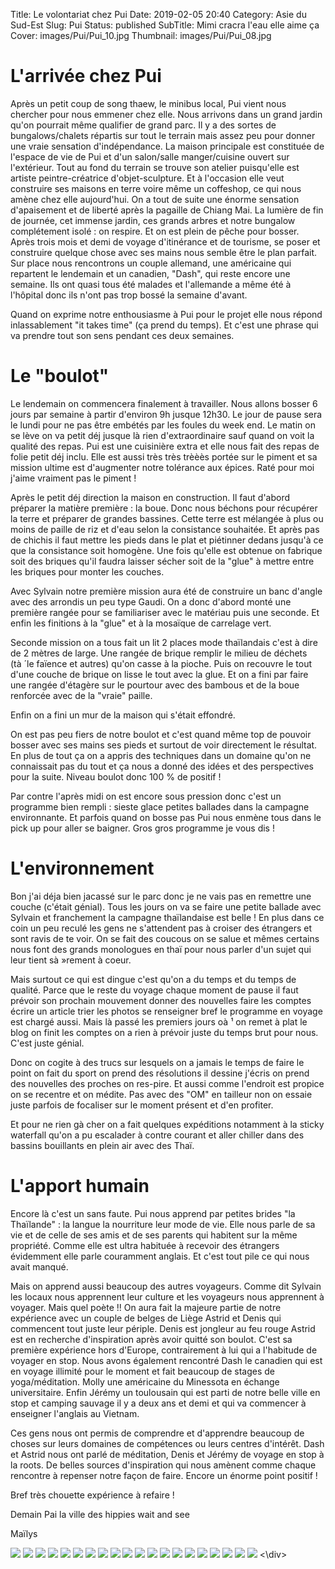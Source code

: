 Title: Le volontariat chez Pui
Date: 2019-02-05 20:40
Category: Asie du Sud-Est
Slug: Pui
Status: published
SubTitle: Mimi cracra l'eau elle aime ça
Cover: images/Pui/Pui_10.jpg
Thumbnail: images/Pui/Pui_08.jpg

# L'arrivée chez Pui

Après un petit coup de song thaew, le minibus local, Pui vient nous chercher pour nous emmener chez elle. Nous arrivons dans un grand jardin qu'on pourrait même qualifier de grand parc. Il y a des sortes de bungalows/chalets répartis sur tout le terrain mais assez peu pour donner une vraie sensation d'indépendance. La maison principale est constituée de l'espace de vie de Pui et d'un salon/salle manger/cuisine ouvert sur l'extérieur. Tout au fond du terrain se trouve son atelier puisqu'elle est artiste peintre-créatrice d'objet-sculpture. Et à l'occasion elle veut construire ses maisons en terre voire même un coffeshop, ce qui nous amène chez elle aujourd'hui. 
On a tout de suite une énorme sensation d'apaisement et de liberté après la pagaille de Chiang Mai. La lumière de fin de journée, cet immense jardin, ces grands arbres et notre bungalow complétement isolé : on respire. Et on est plein de pêche pour bosser. Après trois mois et demi de voyage d'itinérance et de tourisme, se poser et construire quelque chose avec ses mains nous semble être le plan parfait. Sur place nous rencontrons un couple allemand, une américaine qui repartent le lendemain et un canadien, "Dash", qui reste encore une semaine. Ils ont quasi tous été malades et l'allemande a même été à l'hôpital donc ils n'ont pas trop bossé la semaine d'avant.

Quand on exprime notre enthousiasme à Pui pour le projet elle nous répond inlassablement "it takes time" (ça prend du temps). Et c'est une phrase qui va prendre tout son sens pendant ces deux semaines. 

# Le "boulot"

Le lendemain on commencera finalement à travailler. Nous allons bosser 6 jours par semaine à partir d'environ 9h jusque 12h30. Le jour de pause sera le lundi pour ne pas être embétés par les foules du week end. Le matin on se lève on va petit déj jusque là rien d'extraordinaire sauf quand on voit la qualité des repas. Pui est une cuisinière extra et elle nous fait des repas de folie petit déj inclu. Elle est aussi très très trèèès portée sur le piment et sa mission ultime est d'augmenter notre tolérance aux épices. Raté pour moi j'aime vraiment pas le piment !

Après le petit déj direction la maison en construction. Il faut d'abord préparer la matière première : la boue. Donc nous béchons pour récupérer la terre et préparer de grandes bassines. Cette terre est mélangée à plus ou moins de paille de riz et d'eau selon la consistance souhaitée. Et après pas de chichis il faut mettre les pieds dans le plat et piétinner dedans jusqu'à ce que la consistance soit homogène. Une fois qu'elle est obtenue on fabrique soit des briques qu'il faudra laisser sécher soit de la "glue" à mettre entre les briques pour monter les couches.

Avec Sylvain notre première mission aura été de construire un banc d'angle avec des arrondis un peu type Gaudi. On a donc d'abord monté une première rangée pour se familiariser avec le matériau puis une seconde. Et enfin les finitions à la "glue" et à la mosaïque de carrelage vert. 

Seconde mission on a tous fait un lit 2 places mode thaïlandais c'est à dire de 2 mètres de large. Une rangée de brique remplir le milieu de déchets (tà ´le faïence et autres) qu'on casse à la pioche. Puis on recouvre le tout d'une couche de brique on lisse le tout avec la glue. Et on a fini par faire une rangée d'étagère sur le pourtour avec des bambous et de la boue renforcée avec de la "vraie" paille. 

Enfin on a fini un mur de la maison qui s'était effondré. 

On est pas peu fiers de notre boulot et c'est quand même top de pouvoir bosser avec ses mains ses pieds et surtout de voir directement le résultat. En plus de tout ça on a appris des techniques dans un domaine qu'on ne connaissait pas du tout et ça nous a donné des idées et des perspectives pour la suite. Niveau boulot donc 100 % de positif !

Par contre l'après midi on est encore sous pression donc c'est un programme bien rempli : sieste glace petites ballades dans la campagne environnante. Et parfois quand on bosse pas Pui nous enmène tous dans le pick up pour aller se baigner. Gros gros programme je vous dis ! 

# L'environnement

Bon j'ai déja bien jacassé sur le parc donc je ne vais pas en remettre une couche (c'était génial). Tous les jours on va se faire une petite ballade avec Sylvain et franchement la campagne thaïlandaise est belle ! En plus dans ce coin un peu reculé les gens ne s'attendent pas à croiser des étrangers et sont ravis de te voir. On se fait des coucous on se salue et mêmes certains nous font des grands monologues en thaï pour nous parler d'un sujet qui leur tient sà »rement à coeur. 

Mais surtout ce qui est dingue c'est qu'on a du temps et du temps de qualité. Parce que le reste du voyage chaque moment de pause il faut prévoir son prochain mouvement donner des nouvelles faire les comptes écrire un article trier les photos se renseigner bref le programme en voyage est chargé aussi. Mais là passé les premiers jours oà ¹ on remet à plat le blog on finit les comptes on a rien à prévoir juste du temps brut pour nous. C'est juste génial.

Donc on cogite à des trucs sur lesquels on a jamais le temps de faire le point on fait du sport on prend des résolutions il dessine j'écris on prend des nouvelles des proches on res-pire. Et aussi comme l'endroit est propice on se recentre et on médite. Pas avec des "OM" en tailleur non on essaie juste parfois de focaliser sur le moment présent et d'en profiter.

Et pour ne rien gà cher on a fait quelques expéditions notamment à la sticky waterfall qu'on a pu escalader à contre courant et aller chiller dans des bassins bouillants en plein air avec des Thaï.

# L'apport humain

Encore là c'est un sans faute. Pui nous apprend par petites brides "la Thaïlande" : la langue la nourriture leur mode de vie. Elle nous parle de sa vie et de celle de ses amis et de ses parents qui habitent sur la même propriété. Comme elle est ultra habituée à recevoir des étrangers évidemment elle parle couramment anglais. Et c'est tout pile ce qui nous avait manqué. 

Mais on apprend aussi beaucoup des autres voyageurs. Comme dit Sylvain les locaux nous apprennent leur culture et les voyageurs nous apprennent à voyager. Mais quel poète !! On aura fait la majeure partie de notre expérience avec un couple de belges de Liège Astrid et Denis qui commencent tout juste leur périple. Denis est jongleur au feu rouge Astrid est en recherche d'inspiration après avoir quitté son boulot. C'est sa première expérience hors d'Europe, contrairement à lui qui a l'habitude de voyager en stop. Nous avons également rencontré Dash le canadien qui est en voyage illimité pour le moment et fait beaucoup de stages de yoga/méditation. Molly une américaine du Minessota en échange universitaire. Enfin Jérémy un toulousain qui est parti de notre belle ville en stop et camping sauvage il y a deux ans et demi et qui va commencer à enseigner l'anglais au Vietnam.

Ces gens nous ont permis de comprendre et d'apprendre beaucoup de choses sur leurs domaines de compétences ou leurs centres d'intérêt. Dash et Astrid nous ont parlé de méditation, Denis et Jérémy de voyage en stop à la roots. De belles sources d'inspiration qui nous amènent comme chaque rencontre à repenser notre façon de faire. Encore un énorme point positif !

Bref très chouette expérience à refaire !

Demain Pai la ville des hippies wait and see

Maïlys


<div class="galleria" style="margin:auto">
    <img src="images/Pui/Pui_00.jpg" data-description="Homogénéiser la boue ou l'art de mettre les pieds dans le plat">
    <img src="images/Pui/Pui_01.jpg" data-description="Les fantastiques repas">
    <img src="images/Pui/Pui_02.jpg" data-description="Vue de notre chalet">
    <img src="images/Pui/Pui_03.jpg" data-description="Notre banc presque fini">
    <img src="images/Pui/Pui_04.jpg" data-description="Un coucher de soleil pendant nos petites ballades">
    <img src="images/Pui/Pui_05.jpg" data-description="Astrid ravie de faire le mur">
    <img src="images/Pui/Pui_06.jpg">
    <img src="images/Pui/Pui_07.jpg" data-description="Les sticky waterfall (ou les cascades collantes) qu'on a remonté à pied">
    <img src="images/Pui/Pui_08.jpg" data-description="La maison en terre et des briques toutes fraiches">
    <img src="images/Pui/Pui_09.jpg" data-description="Le lit au début de sa construction">
    <img src="images/Pui/Pui_10.jpg" data-description="Les vaches thaï et leurs oreilles pendantes">
    <img src="images/Pui/Pui_11.jpg" data-description="Encore une vue du jardin">
    <img src="images/Pui/Pui_12.jpg" data-description="Le lit Denis et Astrid">
    <img src="images/Pui/Pui_13.jpg" data-description="Pui nous explique comment faire le support bambou">
    <img src="images/Pui/Pui_14.jpg" data-description="Sculpture dans la maison">
    <img src="images/Pui/Pui_15.jpg" data-description="Les petites touches finales">
    <img src="images/Pui/Pui_16.jpg" data-description="Tous au boulot et concentrés s'il vous plait !">
    <img src="images/Pui/Pui_17.jpg" data-description="Il commence à y avoir de l'idée">
    <img src="images/Pui/Pui_18.jpg">
    <img src="images/Pui/Pui_19.jpg">
<\div>
<script>
	(function() { 
            Galleria.loadTheme('https://cdnjs.cloudflare.com/ajax/libs/galleria/1.5.7/themes/classic/galleria.classic.min.js');
            Galleria.run('.galleria', {
                extend: function(options) {
                    Galleria.log(this) // the gallery instance
                    Galleria.log(options) // the gallery options
                    // listen to when an image is shown
                    this.bind('image', function(e) {
                        Galleria.log(e) // the event object may contain custom objects, in this case the main image
                        Galleria.log(e.imageTarget) // the current image
                        // lets make galleria open a lightbox when clicking the main image:
                        $(e.imageTarget).click(this.proxy(function() {
                        this.openLightbox();
                        }));
                    });
                }
            });
    }());
</script>
